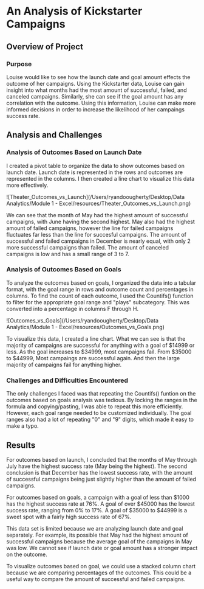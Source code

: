 # An Analysis of Kickstarter Campaigns

## Overview of Project

### Purpose

Louise would like to see how the launch date and goal amount effects the outcome of her campaigns. Using the Kickstarter data, Louise can gain insight into what months had the most amount of successful, failed, and canceled campaigns. Similarly, she can see if the goal amount has any correlation with the outcome. Using this information, Louise can make more informed decisions in order to increase the likelihood of her campaings success rate. 
## Analysis and Challenges

### Analysis of Outcomes Based on Launch Date

I created a pivot table to organize the data to show outcomes based on launch date. Launch date is represented in the rows and outcomes are represented in the columns. I then created a line chart to visualize this data more effectively.

![Theater_Outcomes_vs_Launch](/Users/ryandoougherty/Desktop/Data Analytics/Module 1 - Excel/resources/Theater_Outcomes_vs_Launch.png)

We can see that the month of May had the highest amount of successful campaigns, with June having the second highest. May also had the highest amount of failed campaigns, however the line for failed campaigns fluctuates far less than the line for succesful campaigns. The amount of successful and failed campaigns in December is nearly equal, with only 2 more successful campaigns than failed. The amount of canceled campaigns is low and has a small range of 3 to 7.

### Analysis of Outcomes Based on Goals

To analyze the outcomes based on goals, I organized the data into a tabular format, with the goal range in rows and outcome count and percentages in columns. To find the count of each outcome, I used the Countifs() function to filter for the appropriate goal range and "plays" subcategory. This was converted into a percentage in columns F through H.

![Outcomes_vs_Goals](/Users/ryandoougherty/Desktop/Data Analytics/Module 1 - Excel/resources/Outcomes_vs_Goals.png)

To visualize this data, I created a line chart. What we can see is that the majority of campaigns are successful for anything with a goal of $14999 or less. As the goal increases to $34999, most campaigns fail. From $35000 to $44999, Most campaings are successful again. And then the large majority of campaigns fail for anything higher.

### Challenges and Difficulties Encountered

The only challenges I faced was that repeating the Countifs() funtion on the outcomes based on goals analysis was tedious. By locking the ranges in the formula and copying/pasting, I was able to repeat this more efficiently. However, each goal range needed to be customized individually. The goal ranges also had a lot of repeating "0" and "9" digits, which made it easy to make a typo.

## Results

For outcomes based on launch, I concluded that the months of May through July have the highest success rate (May being the highest). The second conclusion is that December has the lowest success rate, with the amount of successful campaigns being just slightly higher than the amount of failed campaigns.

For outcomes based on goals, a campaign with a goal of less than $1000 has the highest success rate at 76%. A goal of over $45000 has the lowest success rate, ranging from 0% to 17%. A goal of $35000 to $44999 is a sweet spot with a fairly high success rate of 67%.

This data set is limited because we are analyzing launch date and goal separately. For example, its possible that May had the highest amount of successful campaigns because the average goal of the campaigns in May was low. We cannot see if launch date or goal amount has a stronger impact on the outcome.

To visualize outcomes based on goal, we could use a stacked column chart because we are comparing percentages of the outcomes. This could be a useful way to compare the amount of successful and failed campaigns.
